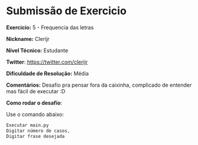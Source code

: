 # Submissão de Exercicio

**Exercicio:** 5 - Frequencia das letras

**Nickname:** Clerijr

**Nível Técnico:** Estudante

**Twitter**: https://twitter.com/clerijr

**Dificuldade de Resolução:** Média

**Comentários:** Desafio pra pensar fora da caixinha, complicado de entender mas fácil de executar :D

**Como rodar o desafio**: 

Use o comando abaixo: 
```bash
Executar main.py
Digitar número de casos,
Digitar frase desejada
```
